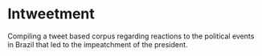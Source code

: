 # Intweetment
Compiling a tweet based corpus regarding reactions to the political events in Brazil that led to the impeatchment of the president.
